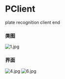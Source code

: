 # PClient
plate recognition client end

### 类图
![1.jpg](https://i.loli.net/2019/02/17/5c68cf9e1d9e9.jpg)

### 界面
![4.jpg](https://i.loli.net/2019/02/17/5c68cfc289c6b.jpg)
![6.jpg](https://i.loli.net/2019/02/17/5c68cfc2d1a81.jpg)

